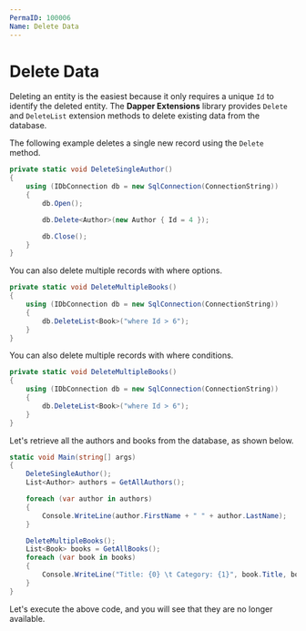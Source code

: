 ```yaml
---
PermaID: 100006
Name: Delete Data
---
```


# Delete Data

Deleting an entity is the easiest because it only requires a unique `Id` to identify the deleted entity. The **Dapper Extensions** library provides `Delete` and `DeleteList` extension methods to delete existing data from the database.

The following example deletes a single new record using the `Delete` method.

```csharp
private static void DeleteSingleAuthor()
{
    using (IDbConnection db = new SqlConnection(ConnectionString))
    {
        db.Open();

        db.Delete<Author>(new Author { Id = 4 });

        db.Close();
    }
}
```

You can also delete multiple records with where options.

```csharp
private static void DeleteMultipleBooks()
{
    using (IDbConnection db = new SqlConnection(ConnectionString))
    {
        db.DeleteList<Book>("where Id > 6");
    }
}
```

You can also delete multiple records with where conditions.

```csharp
private static void DeleteMultipleBooks()
{
    using (IDbConnection db = new SqlConnection(ConnectionString))
    {
        db.DeleteList<Book>("where Id > 6");
    }
}
```

Let's retrieve all the authors and books from the database, as shown below.

```csharp
static void Main(string[] args)
{
    DeleteSingleAuthor();
    List<Author> authors = GetAllAuthors();

    foreach (var author in authors)
    {
        Console.WriteLine(author.FirstName + " " + author.LastName);
    }

    DeleteMultipleBooks();
    List<Book> books = GetAllBooks();
    foreach (var book in books)
    {
        Console.WriteLine("Title: {0} \t Category: {1}", book.Title, book.Category);
    }
}
```

Let's execute the above code, and you will see that they are no longer available.

